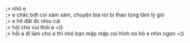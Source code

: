 ;> nhô e<br>
;> e chắc bớt coi xàm xàm, chuyện bịa ròi bị thao túng tâm lý gòi<br>
;> e hít đất đc nhiu cái<br>
;> hỏi cho vui thôi e =))<br>
;> hồi a đi làm cho e thì nhỏ bạn mập mập coi hình nó hô e nhìn ngon =))
